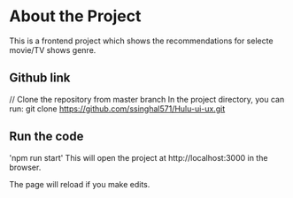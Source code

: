 # About the Project

This is a frontend project which shows the recommendations for selecte movie/TV shows genre.

## Github link
// Clone the repository from master branch
In the project directory, you can run: git clone https://github.com/ssinghal571/Hulu-ui-ux.git

## Run the code

'npm run start'
This will open the project at http://localhost:3000 in the browser.

The page will reload if you make edits.
